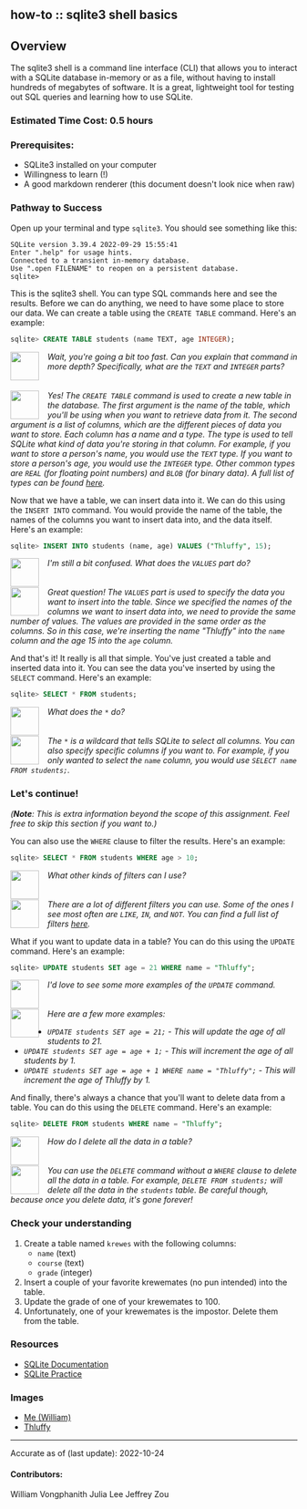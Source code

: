 how-to :: sqlite3 shell basics
---
## Overview
The sqlite3 shell is a command line interface (CLI) that allows you to interact with a SQLite database in-memory or as a file, without having to install hundreds of megabytes of software. It is a great, lightweight tool for testing out SQL queries and learning how to use SQLite.

### Estimated Time Cost: 0.5 hours

### Prerequisites:
* SQLite3 installed on your computer
* Willingness to learn (!)
* A good markdown renderer (this document doesn't look nice when raw)

### Pathway to Success
Open up your terminal and type `sqlite3`. You should see something like this:
```ansi
SQLite version 3.39.4 2022-09-29 15:55:41
Enter ".help" for usage hints.
Connected to a transient in-memory database.
Use ".open FILENAME" to reopen on a persistent database.
sqlite>
```

This is the sqlite3 shell. You can type SQL commands here and see the results. Before we can do anything, we need to have some place to store our data. We can create a table using the `CREATE TABLE` command. Here's an example:
```sql
sqlite> CREATE TABLE students (name TEXT, age INTEGER);
```

<div>
<img src="https://cdn.thdr.me/stuycs/me.png" width="50" height="50" style="margin-right: 15px" align="left">
<i>Wait, you're going a bit too fast. Can you explain that command in more depth? Specifically, what are the <code>TEXT</code> and <code>INTEGER</code> parts?</i>
</div>
<br>
<br>
<div>
<img src="https://cdn.thdr.me/stuycs/thluffy.png" width="50" height="50" style="margin-right: 15px" align="left">
<i>Yes! The <code>CREATE TABLE</code> command is used to create a new table in the database. The first argument is the name of the table, which you'll be using when you want to retrieve data from it. The second argument is a list of columns, which are the different pieces of data you want to store. Each column has a name and a type. The type is used to tell SQLite what kind of data you're storing in that column. For example, if you want to store a person's name, you would use the <code>TEXT</code> type. If you want to store a person's age, you would use the <code>INTEGER</code> type. Other common types are <code>REAL</code> (for floating point numbers) and <code>BLOB</code> (for binary data). A full list of types can be found <a href="https://www.sqlite.org/datatype3.html">here</a>.
</i>
</div>

Now that we have a table, we can insert data into it. We can do this using the `INSERT INTO` command. You would provide the name of the table, the names of the columns you want to insert data into, and the data itself. Here's an example:
```sql
sqlite> INSERT INTO students (name, age) VALUES ("Thluffy", 15);
```

<div>
<img src="https://cdn.thdr.me/stuycs/me.png" width="50" height="50" style="margin-right: 15px" align="left">
<i>I'm still a bit confused. What does the <code>VALUES</code> part do?</i>
</div>
<br>
<br>
<div>
<img src="https://cdn.thdr.me/stuycs/thluffy.png" width="50" height="50" style="margin-right: 15px" align="left">
<i>Great question! The <code>VALUES</code> part is used to specify the data you want to insert into the table. Since we specified the names of the columns we want to insert data into, we need to provide the same number of values. The values are provided in the same order as the columns. So in this case, we're inserting the name "Thluffy" into the <code>name</code> column and the age 15 into the <code>age</code> column.
</i>
</div>

And that's it! It really is all that simple. You've just created a table and inserted data into it. You can see the data you've inserted by using the `SELECT` command. Here's an example:
```sql
sqlite> SELECT * FROM students;
```

<div>
<img src="https://cdn.thdr.me/stuycs/me.png" width="50" height="50" style="margin-right: 15px" align="left">
<i>What does the <code>*</code> do?</i>
</div>
<br>
<br>
<div>
<img src="https://cdn.thdr.me/stuycs/thluffy.png" width="50" height="50" style="margin-right: 15px" align="left">
<i>The <code>*</code> is a wildcard that tells SQLite to select all columns. You can also specify specific columns if you want to. For example, if you only wanted to select the <code>name</code> column, you would use <code>SELECT name FROM students;</code>.
</i>
</div>

### Let's continue!
*(**Note**: This is extra information beyond the scope of this assignment. Feel free to skip this section if you want to.)*

You can also use the `WHERE` clause to filter the results. Here's an example:
```sql
sqlite> SELECT * FROM students WHERE age > 10;
```

<div>
<img src="https://cdn.thdr.me/stuycs/me.png" width="50" height="50" style="margin-right: 15px" align="left">
<i>What other kinds of filters can I use?</i>
</div>
<br>
<br>
<div>
<img src="https://cdn.thdr.me/stuycs/thluffy.png" width="50" height="50" style="margin-right: 15px" align="left">
<i>There are a lot of different filters you can use. Some of the ones I see most often are <code>LIKE</code>, <code>IN</code>, and <code>NOT</code>. You can find a full list of filters <a href="https://www.sqlite.org/lang_expr.html">here</a>.
</i>
</div>

What if you want to update data in a table? You can do this using the `UPDATE` command. Here's an example:
```sql
sqlite> UPDATE students SET age = 21 WHERE name = "Thluffy";
```

<div>
<img src="https://cdn.thdr.me/stuycs/me.png" width="50" height="50" style="margin-right: 15px" align="left">
<i>I'd love to see some more examples of the <code>UPDATE</code> command.</i>
</div>
<br>
<br>
<div>
<img src="https://cdn.thdr.me/stuycs/thluffy.png" width="50" height="50" style="margin-right: 15px" align="left">
<i>Here are a few more examples:
<ul>
<li><code>UPDATE students SET age = 21;</code> - This will update the age of all students to 21.</li>
<li><code>UPDATE students SET age = age + 1;</code> - This will increment the age of all students by 1.</li>
<li><code>UPDATE students SET age = age + 1 WHERE name = "Thluffy";</code> - This will increment the age of Thluffy by 1.</li>
</ul>
</i>
</div>

And finally, there's always a chance that you'll want to delete data from a table. You can do this using the `DELETE` command. Here's an example:
```sql
sqlite> DELETE FROM students WHERE name = "Thluffy";
```

<div>
<img src="https://cdn.thdr.me/stuycs/me.png" width="50" height="50" style="margin-right: 15px" align="left">
<i>How do I delete all the data in a table?</i>
</div>
<br>
<br>
<div>
<img src="https://cdn.thdr.me/stuycs/thluffy.png" width="50" height="50" style="margin-right: 15px" align="left">
<i>You can use the <code>DELETE</code> command without a <code>WHERE</code> clause to delete all the data in a table. For example, <code>DELETE FROM students;</code> will delete all the data in the <code>students</code> table. Be careful though, because once you delete data, it's gone forever!
</i>
</div>
    
### Check your understanding
1. Create a table named `krewes` with the following columns:
    - `name` (text)
    - `course` (text)
    - `grade` (integer)
2. Insert a couple of your favorite krewemates (no pun intended) into the table.
3. Update the grade of one of your krewemates to 100.
4. Unfortunately, one of your krewemates is the impostor. Delete them from the table.

### Resources
- [SQLite Documentation](https://www.sqlite.org/docs.html)
- [SQLite Practice](https://sqliteonline.com/)

### Images
- [Me (William)](https://cdn.thdr.me/stuycs/me.png)
- [Thluffy](https://cdn.thdr.me/stuycs/thluffy.png)

---

Accurate as of (last update): 2022-10-24

#### Contributors:  
William Vongphanith
Julia Lee
Jeffrey Zou